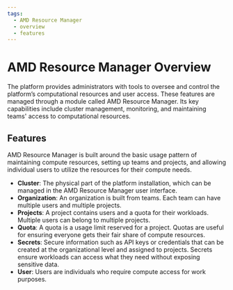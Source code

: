 ```yaml
---
tags:
  - AMD Resource Manager
  - overview
  - features
---
```

<!--
Copyright © Advanced Micro Devices, Inc., or its affiliates.

SPDX-License-Identifier: MIT
-->
# AMD Resource Manager Overview

The platform provides administrators with tools to oversee and control the platform’s computational resources and user access. These features are managed through a module called AMD Resource Manager. Its key capabilities include cluster management, monitoring, and maintaining teams' access to computational resources.

## Features

AMD Resource Manager is built around the basic usage pattern of maintaining compute resources, setting up teams and projects, and allowing individual users to utilize the resources for their compute needs.

- **Cluster**: The physical part of the platform installation, which can be managed in the AMD Resource Manager user interface.
- **Organization**: An organization is built from teams. Each team can have multiple users and multiple projects.
- **Projects**: A project contains users and a quota for their workloads. Multiple users can belong to multiple projects.
- **Quota**: A quota is a usage limit reserved for a project. Quotas are useful for ensuring everyone gets their fair share of compute resources.
- **Secrets**: Secure information such as API keys or credentials that can be created at the organizational level and assigned to projects. Secrets ensure workloads can access what they need without exposing sensitive data.
- **User**: Users are individuals who require compute access for work purposes.
